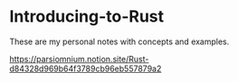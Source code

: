 # Introducing-to-Rust
These are my personal notes with concepts and examples.

https://parsiomnium.notion.site/Rust-d84328d969b64f3789cb96eb557879a2